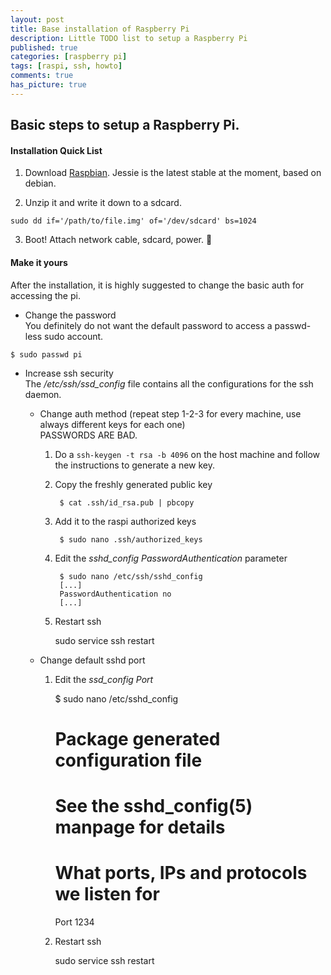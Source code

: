 ```yaml
---
layout: post
title: Base installation of Raspberry Pi
description: Little TODO list to setup a Raspberry Pi
published: true
categories: [raspberry pi]
tags: [raspi, ssh, howto]
comments: true
has_picture: true
---
```


Basic steps to setup a Raspberry Pi.
------------------------------------

#### Installation Quick List
1. Download [Raspbian](https://www.raspberrypi.org/downloads/raspbian/ "Download Raspbian"). Jessie is the latest stable at the moment, based on debian.

2. Unzip it and write it down to a sdcard.  
```
sudo dd if='/path/to/file.img' of='/dev/sdcard' bs=1024
```

3. Boot! Attach network cable, sdcard, power. :tada:

#### Make it yours
After the installation, it is highly suggested to change the basic auth for accessing the pi.

- Change the password  
You definitely do not want the default password to access a passwd-less sudo account.  
```
$ sudo passwd pi
```

- Increase ssh security  
The */etc/ssh/ssd_config* file contains all the configurations for the ssh daemon.  

  - Change auth method (repeat step 1-2-3 for every machine, use always different keys for each one)  
  PASSWORDS ARE BAD.  
    1. Do a `ssh-keygen -t rsa -b 4096` on the host machine and follow the instructions to generate a new key.  

    2. Copy the freshly generated public key  

            $ cat .ssh/id_rsa.pub | pbcopy

    3. Add it to the raspi authorized keys

            $ sudo nano .ssh/authorized_keys

    4. Edit the *sshd_config* _PasswordAuthentication_ parameter  

            $ sudo nano /etc/ssh/sshd_config
            [...]
            PasswordAuthentication no
            [...]

    5. Restart ssh

        sudo service ssh restart


  - Change default sshd port

    1. Edit the *ssd_config* _Port_

        $ sudo nano /etc/sshd_config
        # Package generated configuration file  
        # See the sshd_config(5) manpage for details  
        # What ports, IPs and protocols we listen for
        Port 1234

    2. Restart ssh

        sudo service ssh restart
